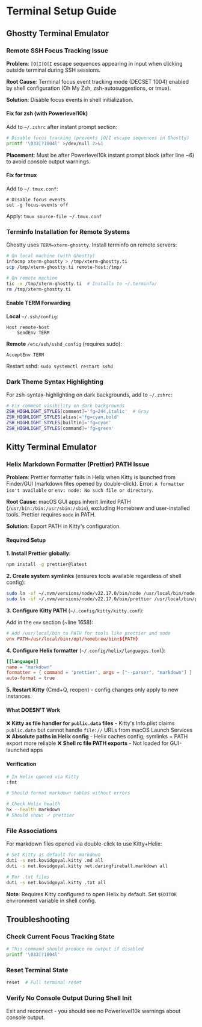 # Terminal Setup Guide

## Ghostty Terminal Emulator

### Remote SSH Focus Tracking Issue

**Problem**: `[O[I[O[I` escape sequences appearing in input when clicking outside terminal during SSH sessions.

**Root Cause**: Terminal focus event tracking mode (DECSET 1004) enabled by shell configuration (Oh My Zsh, zsh-autosuggestions, or tmux).

**Solution**: Disable focus events in shell initialization.

#### Fix for zsh (with Powerlevel10k)

Add to `~/.zshrc` after instant prompt section:

```zsh
# Disable focus tracking (prevents [O[I escape sequences in Ghostty)
printf '\033[?1004l' >/dev/null 2>&1
```

**Placement**: Must be after Powerlevel10k instant prompt block (after line ~6) to avoid console output warnings.

#### Fix for tmux

Add to `~/.tmux.conf`:

```tmux
# Disable focus events
set -g focus-events off
```

Apply: `tmux source-file ~/.tmux.conf`

### Terminfo Installation for Remote Systems

Ghostty uses `TERM=xterm-ghostty`. Install terminfo on remote servers:

```bash
# On local machine (with Ghostty)
infocmp xterm-ghostty > /tmp/xterm-ghostty.ti
scp /tmp/xterm-ghostty.ti remote-host:/tmp/

# On remote machine
tic -x /tmp/xterm-ghostty.ti  # Installs to ~/.terminfo/
rm /tmp/xterm-ghostty.ti
```

#### Enable TERM Forwarding

**Local** `~/.ssh/config`:
```ssh
Host remote-host
    SendEnv TERM
```

**Remote** `/etc/ssh/sshd_config` (requires sudo):
```
AcceptEnv TERM
```

Restart sshd: `sudo systemctl restart sshd`

### Dark Theme Syntax Highlighting

For zsh-syntax-highlighting on dark backgrounds, add to `~/.zshrc`:

```zsh
# Fix comment visibility on dark backgrounds
ZSH_HIGHLIGHT_STYLES[comment]='fg=244,italic'  # Gray
ZSH_HIGHLIGHT_STYLES[alias]='fg=cyan,bold'
ZSH_HIGHLIGHT_STYLES[builtin]='fg=cyan'
ZSH_HIGHLIGHT_STYLES[command]='fg=green'
```

## Kitty Terminal Emulator

### Helix Markdown Formatter (Prettier) PATH Issue

**Problem**: Prettier formatter fails in Helix when Kitty is launched from Finder/GUI (markdown files opened by double-click). Error: `A formatter isn't available` or `env: node: No such file or directory`.

**Root Cause**: macOS GUI apps inherit limited PATH (`/usr/bin:/bin:/usr/sbin:/sbin`), excluding Homebrew and user-installed tools. Prettier requires `node` in PATH.

**Solution**: Export PATH in Kitty's configuration.

#### Required Setup

**1. Install Prettier globally**:
```bash
npm install -g prettier@latest
```

**2. Create system symlinks** (ensures tools available regardless of shell config):
```bash
sudo ln -sf ~/.nvm/versions/node/v22.17.0/bin/node /usr/local/bin/node
sudo ln -sf ~/.nvm/versions/node/v22.17.0/bin/prettier /usr/local/bin/prettier
```

**3. Configure Kitty PATH** (`~/.config/kitty/kitty.conf`):

Add in the `env` section (~line 1658):
```toml
# Add /usr/local/bin to PATH for tools like prettier and node
env PATH=/usr/local/bin:/opt/homebrew/bin:${PATH}
```

**4. Configure Helix formatter** (`~/.config/helix/languages.toml`):
```toml
[[language]]
name = "markdown"
formatter = { command = 'prettier', args = ["--parser", "markdown"] }
auto-format = true
```

**5. Restart Kitty** (Cmd+Q, reopen) - config changes only apply to new instances.

#### What DOESN'T Work

❌ **Kitty as file handler for `public.data` files** - Kitty's Info.plist claims `public.data` but cannot handle `file://` URLs from macOS Launch Services
❌ **Absolute paths in Helix config** - Helix caches config; symlinks + PATH export more reliable
❌ **Shell rc file PATH exports** - Not loaded for GUI-launched apps

#### Verification

```bash
# In Helix opened via Kitty
:fmt

# Should format markdown tables without errors
```

```bash
# Check Helix health
hx --health markdown
# Should show: ✓ prettier
```

### File Associations

For markdown files opened via double-click to use Kitty+Helix:

```bash
# Set Kitty as default for markdown
duti -s net.kovidgoyal.kitty .md all
duti -s net.kovidgoyal.kitty net.daringfireball.markdown all

# For .txt files
duti -s net.kovidgoyal.kitty .txt all
```

**Note**: Requires Kitty configured to open Helix by default. Set `$EDITOR` environment variable in shell config.

## Troubleshooting

### Check Current Focus Tracking State

```bash
# This command should produce no output if disabled
printf '\033[?1004l'
```

### Reset Terminal State

```bash
reset  # Full terminal reset
```

### Verify No Console Output During Shell Init

Exit and reconnect - you should see no Powerlevel10k warnings about console output.
